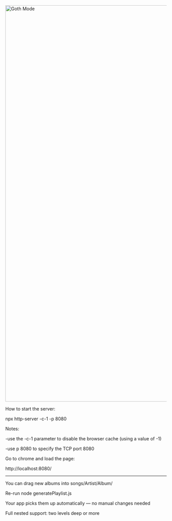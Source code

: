 
<img width="1234" alt="Goth Mode" src="https://github.com/user-attachments/assets/fe3ec315-bd55-4573-b42a-9f5c00f6c2d7" />

How to start the server:

npx http-server -c-1 -p 8080


Notes:

-use the -c-1 parameter to disable the browser cache (using a value of -1)

-use p 8080 to specify the TCP port 8080


Go to chrome and load the page:

http://localhost:8080/

---

You can drag new albums into songs/Artist/Album/

Re-run node generatePlaylist.js

Your app picks them up automatically — no manual changes needed

Full nested support: two levels deep or more

